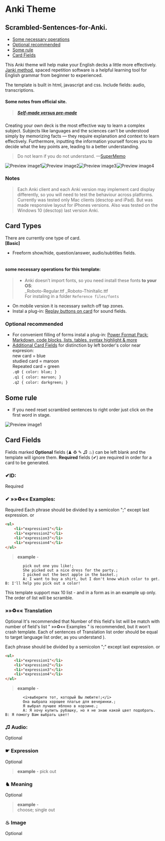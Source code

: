 # Anki Theme 
## Scrambled-Sentences-for-Anki.
- [Some necessary operations](#some-necessary-operations-for-this-template)
- [Optional recommended](#optional-recommended)
- [Some rule](#some-rule)
- [Card Fields](#card-fields)

This Anki theme will help make your English decks a little more effectively. [Janki method](https://apps.ankiweb.net/docs/manual.html#spaced-repetition), spaced repetition software is a helpful learning tool for English grammar from beginner to experienced.

The template is built in html, javascript and css. Include fields: audio, transcriptions.

#### Some notes from official site.
> ##### [Self-made versus pre-made](https://apps.ankiweb.net/docs/manual.html#downloading-shared-decks)
Creating your own deck is the most effective way to learn a complex subject. Subjects like languages and the sciences can’t be understood simply by memorizing facts — they require explanation and context to learn effectively. Furthermore, inputting the information yourself forces you to decide what the key points are, leading to a better understanding.

 > Do not learn if you do not understand.
—[SuperMemo](https://www.supermemo.com/en/articles/20rules)

![Preview image1](./readmeImg/preview_1.jpg)![Preview image2](./readmeImg/preview_2.jpg)![Preview image3](./readmeImg/preview_3.jpg)![Preview image4](./readmeImg/preview_4.jpg)

### Notes
>Each Anki client and each Anki version may implement card display differently, so you will need to test the behaviour across platforms. 
Currently was tested only Mac clients (desctop and iPad). But was made responsive layout for iPhones versions. 
Also was tested on the Windows 10 (desctop) last version Anki.

## Card Types
There are currently one type of card.<br>
 **[Basic]**
  - Freeform show/hide, question/answer, audio/subtitles fields.<br><br>

#### some necessary operations for this template:
>- Anki doesn’t import fonts, so you need install these fonts **to your OS**:<br>
_Roboto-Regular.ttf
_Roboto-ThinItalic.ttf<br>
For instaling in a folder `Reference files/fonts`
- On mobile version it is necessary switch off tap zones.
- Instal a plug-in: [Replay buttons on card](https://ankiweb.net/shared/info/498789867) for sound fields.

### Optional recommended
- For convenient filling of forms instal a plug-in: [Power Format Pack: Markdown, code blocks, lists, tables, syntax highlight & more](https://ankiweb.net/shared/info/162313389)
- [Additional Card Fields](https://ankiweb.net/shared/info/441235634) for distinction by left border's color near expresion:<br>
new card = blue<br>
studied card = maroon<br>
Repeated card = green<br>
`.q0 { color: blue; }`<br>
`.q1 { color: maroon; }`<br>
`.q2 { color: darkgreen; }`<br>


## Some rule
- If you need reset scrambled sentences to right order just click on the first word in stage.

![Preview image1](./readmeImg/SC_exm_1.jpg)

## Card Fields
Fields marked **Optional** fields (♟ ♻ ✎ ♫ ♨) can be left blank and the template will ignore them. **Required** fields (✔) are required in order for a card to be generated.
### ✔ID: 
Required

### ✔ »»♻«« Examples:
Required
Each phrase should be divided by a semicolon ";" except last expression.
or 
``` html
<ul>
	<li>"expression1"</li>
	<li>"expression2"</li>
	<li>"expression3"</li>
	<li>"expression4"</li>
</ul>
```
>**example** - 
``` 
		pick out one you like!;
		She picked out a nice dress for the party.;
		I picked out the best apple in the basket.;
		A: I want to buy a shirt, but I don't know which color to get. B: I'll help you pick out a color!
```

This template support max 10 list - and in a form as in an example up only. The order of list will be scramble.

### »»♻«« Translation
Optional
It's recommended that Number of this field's list will be match with number of field's list " »»♻«« Examples " is recommended, but it won't crash template.
Each of sentences of Translation list order should be equal to target language list order, as you understand ).

Each phrase should be divided by a semicolon ";" except last expression.
or
``` html
<ul>
	<li>"expression1"</li>
	<li>"expression2"</li>
	<li>"expression3"</li>
	<li>"expression4"</li>
</ul>
```
>**example** - 
``` 
		<i>выберите тот, который Вы любите!;</i>
		Она выбрала хорошее платье для вечеринки.;
		Я выбрал лучшее яблоко в корзине.;
		A: Я хочу купить рубашку, но я не знаю какой цвет подобрать. B: Я помогу Вам выбрать цвет!
```

### ♫ Audio:
Optional
### ☛ Expression
Optional
>**example** - pick out

### ♞ Meaning
Optional
> **example** -<br>
choose; single out

### ♨ Image
Optional